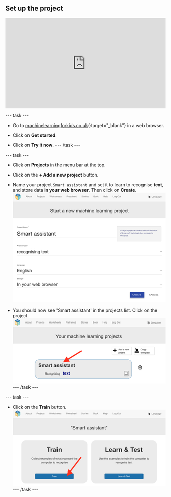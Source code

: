 ## Set up the project

<html>
  <div style="position: relative; overflow: hidden; padding-top: 56.25%;">
    <iframe style="position: absolute; top: 0; left: 0; right: 0; width: 100%; height: 100%; border: none;" src="https://www.youtube.com/embed/0Vfrz_X-8P8?rel=0&cc_load_policy=1" allowfullscreen allow="accelerometer; autoplay; clipboard-write; encrypted-media; gyroscope; picture-in-picture; web-share"></iframe>
  </div>
</html>




--- task ---
+ Go to [machinelearningforkids.co.uk](https://machinelearningforkids.co.uk/){:target="_blank"} in a web browser. 

+ Click on **Get started**.

+ Click on **Try it now**.
--- /task ---

--- task ---
+ Click on **Projects** in the menu bar at the top.

+ Click on the **+ Add a new project** button.

+ Name your project `Smart assistant` and set it to learn to recognise **text**, and store data **in your web browser**. Then click on **Create**.
![Creating a project](images/create-project.png)

+ You should now see 'Smart assistant' in the projects list. Click on the project.
![Project list with smart assistant listed](images/projects-list.png)
--- /task ---

--- task ---
+ Click on the **Train** button.
![Project main menu with arrow pointing to Train button](images/project-train.png)
--- /task ---
